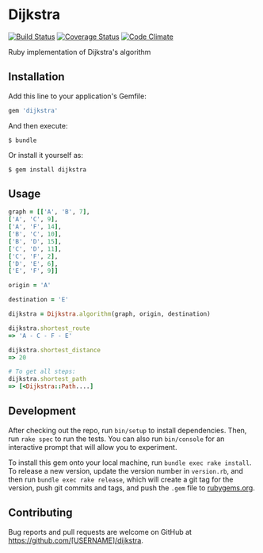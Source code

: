# Dijkstra

[![Build Status](https://travis-ci.org/franciscomxs/dijkstra.svg?branch=master)](https://travis-ci.org/franciscomxs/dijkstra)
[![Coverage Status](https://coveralls.io/repos/github/franciscomxs/dijkstra/badge.svg?branch=master)](https://coveralls.io/github/franciscomxs/dijkstra?branch=master)
[![Code Climate](https://codeclimate.com/github/franciscomxs/dijkstra/badges/gpa.svg)](https://codeclimate.com/github/franciscomxs/dijkstra)

Ruby implementation of Dijkstra's algorithm

## Installation

Add this line to your application's Gemfile:

```ruby
gem 'dijkstra'
```

And then execute:

    $ bundle

Or install it yourself as:

    $ gem install dijkstra

## Usage

```ruby
graph = [['A', 'B', 7],
['A', 'C', 9],
['A', 'F', 14],
['B', 'C', 10],
['B', 'D', 15],
['C', 'D', 11],
['C', 'F', 2],
['D', 'E', 6],
['E', 'F', 9]]

origin = 'A'

destination = 'E'

dijkstra = Dijkstra.algorithm(graph, origin, destination)

dijkstra.shortest_route
=> 'A - C - F - E'

dijkstra.shortest_distance
=> 20

# To get all steps:
dijkstra.shortest_path
=> [<Dijkstra::Path....]
```

## Development

After checking out the repo, run `bin/setup` to install dependencies. Then, run `rake spec` to run the tests. You can also run `bin/console` for an interactive prompt that will allow you to experiment.

To install this gem onto your local machine, run `bundle exec rake install`. To release a new version, update the version number in `version.rb`, and then run `bundle exec rake release`, which will create a git tag for the version, push git commits and tags, and push the `.gem` file to [rubygems.org](https://rubygems.org).

## Contributing

Bug reports and pull requests are welcome on GitHub at https://github.com/[USERNAME]/dijkstra.
